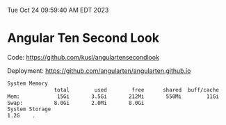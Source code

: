 Tue Oct 24 09:59:40 AM EDT 2023

# Angular Ten Second Look

Code: https://github.com/kusl/angulartensecondlook

Deployment: https://github.com/angularten/angularten.github.io

```bash
System Memory
               total        used        free      shared  buff/cache   available
Mem:            15Gi       3.5Gi       212Mi       550Mi        11Gi        10Gi
Swap:          8.0Gi       2.0Mi       8.0Gi
System Storage
1.2G	.
```
```bash
